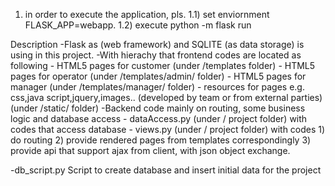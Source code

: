 1) in order to execute the application, pls.
1.1) set enviornment FLASK_APP=webapp.
1.2) execute python -m flask run

Description
-Flask as (web framework) and SQLITE (as data storage) is using in this project.
-With hierachy that frontend codes are located as following
    - HTML5 pages for customer (under /templates folder)
    - HTML5 pages for operator (under /templates/admin/ folder)
    - HTML5 pages for manager (under /templates/manager/ folder)
    - resources for pages e.g. css,java script,jquery,images..
      (developed by team or from external parties) (under /static/ folder)
-Backend code mainly on routing, some business logic and database access
    - dataAccess.py (under / project folder) with codes that access database
    - views.py (under / project folder) with codes 1) do routing 2) provide rendered pages from
      templates correspondingly 3) provide api that support ajax from client, with json object exchange.

-db_script.py Script to create database and insert initial data for the project
